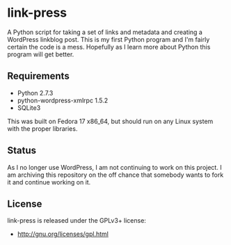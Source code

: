 link-press
==========

A Python script for taking a set of links and metadata and creating a WordPress linkblog post. This is my first Python program and I'm fairly certain the code is a mess. Hopefully as I learn more about Python this program will get better.

Requirements
------------

* Python 2.7.3
* python-wordpress-xmlrpc 1.5.2
* SQLite3

This was built on Fedora 17 x86_64, but should run on any Linux system with the proper libraries.

Status
------

As I no longer use WordPress, I am not continuing to work on this project. I am archiving this repository on the off chance that somebody wants to fork it and continue working on it.

License
-------

link-press is released under the GPLv3+ license:
* http://gnu.org/licenses/gpl.html
